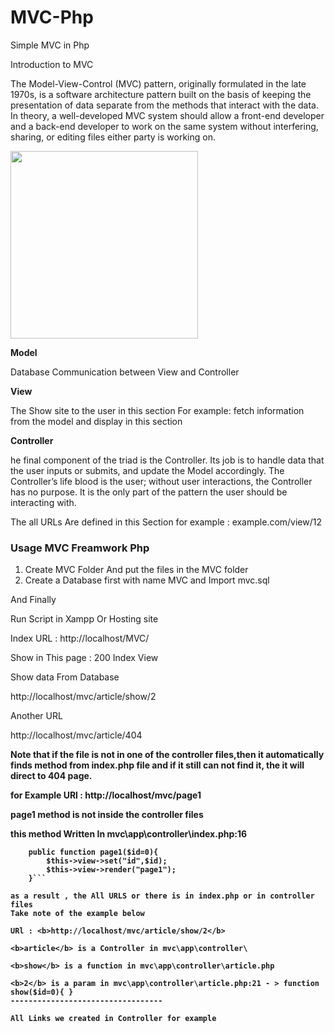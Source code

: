 # MVC-Php
Simple MVC in Php


Introduction to MVC

The Model-View-Control (MVC) pattern, originally formulated in the late 1970s, is a software architecture pattern built on the basis of keeping the presentation of data separate from the methods that interact with the data. In theory, a well-developed MVC system should allow a front-end developer and a back-end developer to work on the same system without interfering, sharing, or editing files either party is working on.


 
<img src="https://upload.wikimedia.org/wikipedia/commons/thumb/a/a0/MVC-Process.svg/1200px-MVC-Process.svg.png" width="300">

<b>Model</b>

Database Communication between View and Controller

<b>View</b>

The Show site to the user in this section
For example: fetch information from the model and display in this section

<b>Controller</b>

he final component of the triad is the Controller. Its job is to handle data that the user inputs or submits, and update the Model accordingly. The Controller’s life blood is the user; without user interactions, the Controller has no purpose. It is the only part of the pattern the user should be interacting with.

The all URLs Are defined in this Section
for example : example.com/view/12

### Usage MVC Freamwork Php

1. Create MVC Folder And put the files in the MVC folder
2. Create a Database first with name MVC and Import mvc.sql

And Finally

Run Script in Xampp Or Hosting site

Index URL : 
http://localhost/MVC/

Show in This page :
200
Index View

Show data From Database

http://localhost/mvc/article/show/2

Another URL

http://localhost/mvc/article/404


<b>Note that if the file is not in one of the controller files,then it automatically finds method from  index.php file and if it still can not find it, the it will direct  to 404  page.<b>

for Example 
URl : http://localhost/mvc/page1

page1 method is not inside the controller files

this method Written In mvc\app\controller\index.php:16

```
    public function page1($id=0){
        $this->view->set("id",$id);
        $this->view->render("page1");
    }```
    
as a result , the All URLS or there is in index.php or in controller files 
Take note of the example below

URl : <b>http://localhost/mvc/article/show/2</b>

<b>article</b> is a Controller in mvc\app\controller\

<b>show</b> is a function in mvc\app\controller\article.php

<b>2</b> is a param in mvc\app\controller\article.php:21 - > function show($id=0){ }
----------------------------------

All Links we created in Controller for example















